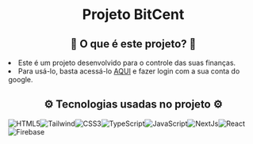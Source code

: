<div align="center">
    <h1>Projeto BitCent</h1>
    <h2>🤔 O que é este projeto? 🤔</h2>
</div>
<div>
    <li>
        Este é um projeto desenvolvido para o controle das suas finanças.
    </li>
    <li>
        Para usá-lo, basta acessá-lo <a href="https://ale-bitcent.vercel.app/">AQUI</a> e fazer login com a sua conta do google.
    </li>
</div>
<div align="center">
    <h2>
        ⚙️ Tecnologias usadas no projeto ⚙️
    </h2>
</div>

<img alt="HTML5" src="https://img.shields.io/badge/HTML5-E34F26?style=for-the-badge&logo=html5&logoColor=white" /><img alt="Tailwind" src="https://img.shields.io/badge/Tailwind_CSS-38B2AC?style=for-the-badge&logo=tailwind-css&logoColor=white" /><img alt="CSS3" src="https://img.shields.io/badge/CSS3-1572B6?style=for-the-badge&logo=css3&logoColor=white" /><img alt="TypeScript" src="https://img.shields.io/badge/TypeScript-007ACC?style=for-the-badge&logo=typescript&logoColor=white" /><img alt="JavaScript" src="https://img.shields.io/badge/JavaScript-323330?style=for-the-badge&logo=javascript&logoColor=F7DF1E" /><img alt="NextJs" src="https://img.shields.io/badge/next%20js-000000?style=for-the-badge&logo=nextdotjs&logoColor=white" /><img alt="React" src="https://img.shields.io/badge/React-20232A?style=for-the-badge&logo=react&logoColor=61DAFB" /><img alt="Firebase" src="https://img.shields.io/badge/firebase-ffca28?style=for-the-badge&logo=firebase&logoColor=black" />
